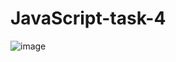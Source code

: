 # JavaScript-task-4

![image](https://github.com/amanraza202/JavaScript-task-4/assets/80668893/6a28edb3-0399-4497-b45c-8aae4ea37038)
